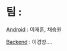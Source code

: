 # 팀 : 

[Android](https://github.com/lkc263/Graduation_work_android.git) : 이재훈, 채승원

[Backend](https://github.com/lkc263/Graduation_work_backend.git) : 이경창....

